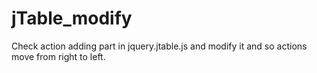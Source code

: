 # jTable_modify
 Check action adding part in jquery.jtable.js and modify it and so actions move from right to left.
